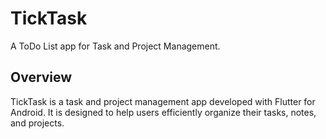 # TickTask

A ToDo List app for Task and Project Management.

## Overview

TickTask is a task and project management app developed with Flutter for Android. 
It is designed to help users efficiently organize their tasks, notes, and projects.
